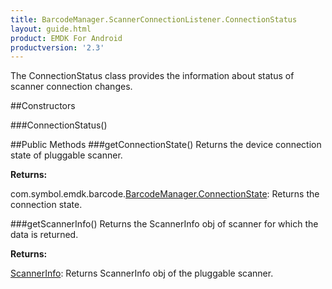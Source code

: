 ```yaml
---
title: BarcodeManager.ScannerConnectionListener.ConnectionStatus
layout: guide.html
product: EMDK For Android
productversion: '2.3'
---
```


The ConnectionStatus class provides the information about status of scanner connection changes.

##Constructors

###ConnectionStatus()

##Public Methods
###getConnectionState()
Returns the device connection state of pluggable scanner.

**Returns:**

com.symbol.emdk.barcode.[BarcodeManager.ConnectionState](BarcodeManager#BarcodeManager.ConnectionState): Returns the connection state. 

###getScannerInfo()
Returns the ScannerInfo obj of scanner for which the data is returned.

**Returns:**

[ScannerInfo](ScannerInfo): Returns ScannerInfo obj of the pluggable scanner.








